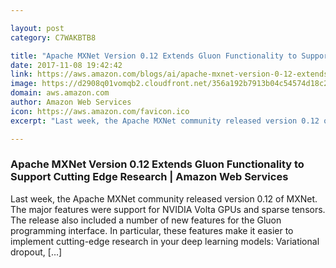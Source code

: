 ```yaml
---

layout: post
category: C7WAKBTB8

title: "Apache MXNet Version 0.12 Extends Gluon Functionality to Support Cutting Edge Research | Amazon Web Services"
date: 2017-11-08 19:42:42
link: https://aws.amazon.com/blogs/ai/apache-mxnet-version-0-12-extends-gluon-functionality-to-support-cutting-edge-research/
image: https://d2908q01vomqb2.cloudfront.net/356a192b7913b04c54574d18c28d46e6395428ab/2017/06/23/6288c174-a286-4b65-9b3b-6199bfdaa1e0.png
domain: aws.amazon.com
author: Amazon Web Services
icon: https://aws.amazon.com/favicon.ico
excerpt: "Last week, the Apache MXNet community released version 0.12 of MXNet. The major features were support for NVIDIA Volta GPUs and sparse tensors. The release also included a number of new features for the Gluon programming interface. In particular, these features make it easier to implement cutting-edge research in your deep learning models: Variational dropout, […]"

---
```


### Apache MXNet Version 0.12 Extends Gluon Functionality to Support Cutting Edge Research | Amazon Web Services

Last week, the Apache MXNet community released version 0.12 of MXNet. The major features were support for NVIDIA Volta GPUs and sparse tensors. The release also included a number of new features for the Gluon programming interface. In particular, these features make it easier to implement cutting-edge research in your deep learning models: Variational dropout, […]